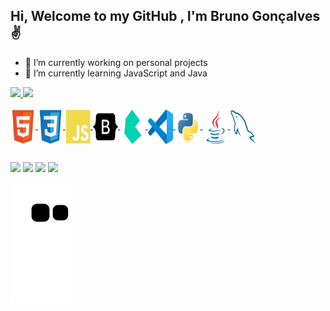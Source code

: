 <h2> Hi, Welcome to my GitHub , I'm Bruno Gonçalves ✌️</h2>

- 🔭 I’m currently working on personal projects
- 🌱 I’m currently learning JavaScript and Java

<a href="https://github.com/BrunoGonSouza">
  <img height="160em " src="https://github-readme-stats.vercel.app/api?username=brunogonsouza&show_icons=true&theme=dark&include_all_commits=true&count_private=true"/>
  <img height="160em" src="https://github-readme-stats.vercel.app/api/top-langs/?username=brunogonsouza&layout=compact&langs_count=7&theme=dark"/>
</div>

<div style="display: inline_block"><br>
  <img align="center" alt="Bruno-HTML" height="55" width="40" src="https://raw.githubusercontent.com/devicons/devicon/master/icons/html5/html5-original.svg">
  <img align="center" alt="Bruno-CSS" height="55" width="40" src="https://raw.githubusercontent.com/devicons/devicon/master/icons/css3/css3-original.svg">
  <img align="center" alt="Bruno-Js" height="55" width="40" src="https://raw.githubusercontent.com/devicons/devicon/master/icons/javascript/javascript-plain.svg">  
  <img align="center" alt="Bruno-bootstrap" height="55" width="40" src="https://raw.githubusercontent.com/devicons/devicon/master/icons/bootstrap/bootstrap-plain.svg"> 
  <img align="center" alt="Bruno-bulma" height="55" width="40" src="https://raw.githubusercontent.com/devicons/devicon/master/icons/bulma/bulma-plain.svg">
  <img align="center" alt="Bruno-Vscode" height="55" width="40" src="https://raw.githubusercontent.com/devicons/devicon/master/icons/vscode/vscode-original.svg">
  <img align="center" alt="Bruno-Python" height="55" width="40" src="https://raw.githubusercontent.com/devicons/devicon/master/icons/python/python-original.svg">
  <img align="center" alt="Bruno-Java" height="55" width="40" src="https://raw.githubusercontent.com/devicons/devicon/master/icons/java/java-original.svg">
  <img align="center" alt="Bruno-MySQL" height="55" width="40" src="https://raw.githubusercontent.com/devicons/devicon/master/icons/mysql/mysql-original.svg">
 
</div>

##

<div> 
  <a href="https://www.instagram.com/bruno.gsouza77/?theme=dark" target="_blank"><img src="https://img.shields.io/badge/-Instagram-%23E4405F?style=for-the-badge&logo=instagram&logoColor=white" target="_blank"></a>
  <a href = "mailto:brunog.souza_07@outlook.com"><img src="https://img.shields.io/badge/-Gmail-%23333?style=for-the-badge&logo=gmail&logoColor=white" target="_blank"></a>
  <a href="https://www.linkedin.com/in/gon%C3%A7alvesbruno/" target="_blank"><img src="https://img.shields.io/badge/-LinkedIn-%230077B5?style=for-the-badge&logo=linkedin&logoColor=white" target="_blank"></a> 
  <a href="http://api.whatsapp.com/send?1=pt_BR&phone=5511984198453" target="_blank"><img src="https://img.shields.io/badge/WhatsApp-25D366?style=for-the-badge&logo=whatsapp&logoColor=white" target="_blank"></a> 
  
  
  ![snake gif](https://github.com/BrunoGonSouza/BrunoGonSouza/blob/output/github-contribution-grid-snake.svg)
</div>
  

